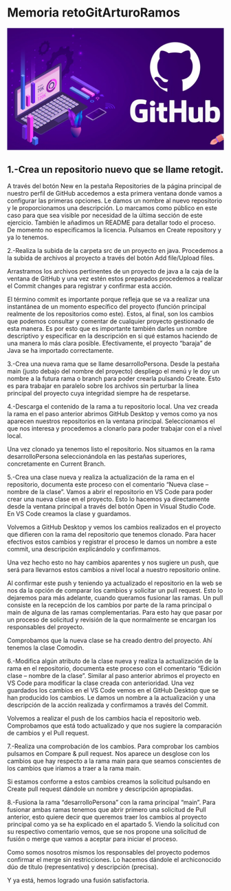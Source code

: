 # Memoria retoGitArturoRamos
![portadaGit](img/portadaGit.png)

## 1.-Crea un repositorio nuevo que se llame retogit.
A través del botón New en la pestaña Repositories de la página principal de nuestro perfil de GitHub accedemos a esta primera ventana donde vamos a configurar las primeras opciones. 
Le damos un nombre al nuevo repositorio y le proporcionamos una descripción. Lo marcamos como público en este caso para que sea visible por necesidad de la última sección de este ejercicio. También le añadimos un README para detallar todo el proceso. De momento no especificamos la licencia. Pulsamos en Create repository y ya lo tenemos.
 
2.-Realiza la subida de la carpeta src de un proyecto en java.
Procedemos a la subida de archivos al proyecto a través del botón Add file/Upload files.
 
Arrastramos los archivos pertinentes de un proyecto de java a la caja de la ventana de GitHub y una vez estén estos preparados procedemos a realizar el Commit changes para registrar y confirmar esta acción.
 
El término commit es importante porque refleja que se va a realizar una instantánea de un momento específico del proyecto (función principal realmente de los repositorios como este). Estos, al final, son los cambios que podemos consultar y comentar de cualquier proyecto gestionado de esta manera. Es por esto que es importante también darles un nombre descriptivo y especificar en la descripción en si qué estamos haciendo de una manera lo más clara posible.
Efectivamente, el proyecto “baraja” de Java se ha importado correctamente.
 

3.-Crea una nueva rama que se llame desarrolloPersona.
Desde la pestaña main (justo debajo del nombre del proyecto) despliego el menú y le doy un nombre a la futura rama o branch para poder crearla pulsando Create. Esto es para trabajar en paralelo sobre los archivos sin perturbar la línea principal del proyecto cuya integridad siempre ha de respetarse.
 

4.-Descarga el contenido de la rama a tu repositorio local.
Una vez creada la rama en el paso anterior abrimos GitHub Desktop y vemos como ya nos aparecen nuestros repositorios en la ventana principal. Seleccionamos el que nos interesa y procedemos a clonarlo para poder trabajar con el a nivel local.
 
 
Una vez clonado ya tenemos listo el repositorio. Nos situamos en la rama desarrolloPersona seleccionándola en las pestañas superiores, concretamente en Current Branch.
 

5.-Crea una clase nueva y realiza la actualización de la rama en el repositorio, documenta este proceso con el comentario “Nueva clase – nombre de la clase”.
Vamos a abrir el repositorio en VS Code para poder crear una nueva clase en el proyecto. Esto lo hacemos ya directamente desde la ventana principal a través del botón Open in Visual Studio Code. 
En VS Code creamos la clase y guardamos.
 
Volvemos a GitHub Desktop y vemos los cambios realizados en el proyecto que difieren con la rama del repositorio que tenemos clonado. Para hacer efectivos estos cambios y registrar el proceso le damos un nombre a este commit, una descripción explicándolo y confirmamos.
 
Una vez hecho esto no hay cambios aparentes y nos sugiere un push, que será para llevarnos estos cambios a nivel local a nuestro repositorio online. 
 
Al confirmar este push y teniendo ya actualizado el repositorio en la web se nos da la opción de comparar los cambios y solicitar un pull request. Esto lo dejaremos para más adelante, cuando queramos fusionar las ramas. Un pull consiste en la recepción de los cambios por parte de la rama principal o main de alguna de las ramas complementarias. Para esto hay que pasar por un proceso de solicitud y revisión de la que normalmente se encargan los responsables del proyecto.
 
Comprobamos que la nueva clase se ha creado dentro del proyecto. Ahí tenemos la clase Comodin.
 

6.-Modifica algún atributo de la clase nueva y realiza la actualización de la rama en el repositorio, documenta este proceso con el comentario “Edición clase – nombre de la clase”.
Similar al paso anterior abrimos el proyecto en VS Code para modificar la clase creada con anterioridad. Una vez guardados los cambios en el VS Code vemos en el GitHub Desktop que se han producido los cambios. Le damos un nombre a la actualización y una descripción de la acción realizada y confirmamos a través del Commit.
 
Volvemos a realizar el push de los cambios hacia el repositorio web. Comprobamos que está todo actualizado y que nos sugiere la comparación de cambios y el Pull request.
 
 

7.-Realiza una comprobación de los cambios.
Para comprobar los cambios pulsamos en Compare & pull request. Nos aparece un desglose con los cambios que hay respecto a la rama main para que seamos conscientes de los cambios que iríamos a traer a la rama main.
 
Si estamos conforme a estos cambios creamos la solicitud pulsando en Create pull request dándole un nombre y descripción apropiadas.
 

8.-Fusiona la rama “desarrolloPersona” con la rama principal “main”.
Para fusionar ambas ramas tenemos que abrir primero una solicitud de Pull anterior, esto quiere decir que queremos traer los cambios al proyecto principal como ya se ha explicado en el apartado 5.
Viendo la solicitud con su respectivo comentario vemos, que se nos propone una solicitud de fusión o merge que vamos a aceptar para iniciar el proceso.
 
Como somos nosotros mismos los responsables del proyecto podemos confirmar el merge sin restricciones. Lo hacemos dándole el archiconocido dúo de título (representativo) y descripción (precisa). 
 
Y ya está, hemos logrado una fusión satisfactoria.
